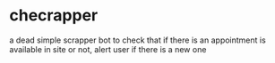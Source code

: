 # checrapper
a dead simple scrapper bot to check that if there is an appointment is available in site or not, alert user if there is a new one

